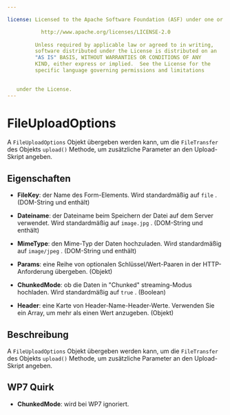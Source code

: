 ```yaml
---

license: Licensed to the Apache Software Foundation (ASF) under one or more contributor license agreements. See the NOTICE file distributed with this work for additional information regarding copyright ownership. The ASF licenses this file to you under the Apache License, Version 2.0 (the "License"); you may not use this file except in compliance with the License. You may obtain a copy of the License at

           http://www.apache.org/licenses/LICENSE-2.0
    
         Unless required by applicable law or agreed to in writing,
         software distributed under the License is distributed on an
         "AS IS" BASIS, WITHOUT WARRANTIES OR CONDITIONS OF ANY
         KIND, either express or implied.  See the License for the
         specific language governing permissions and limitations
    

   under the License.
---
```


# FileUploadOptions

A `FileUploadOptions` Objekt übergeben werden kann, um die `FileTransfer` des Objekts `upload()` Methode, um zusätzliche Parameter an den Upload-Skript angeben.

## Eigenschaften

*   **FileKey**: der Name des Form-Elements. Wird standardmäßig auf `file` . (DOM-String und enthält)

*   **Dateiname**: der Dateiname beim Speichern der Datei auf dem Server verwendet. Wird standardmäßig auf `image.jpg` . (DOM-String und enthält)

*   **MimeType**: den Mime-Typ der Daten hochzuladen. Wird standardmäßig auf `image/jpeg` . (DOM-String und enthält)

*   **Params**: eine Reihe von optionalen Schlüssel/Wert-Paaren in der HTTP-Anforderung übergeben. (Objekt)

*   **ChunkedMode**: ob die Daten in "Chunked" streaming-Modus hochladen. Wird standardmäßig auf `true` . (Boolean)

*   **Header**: eine Karte von Header-Name-Header-Werte. Verwenden Sie ein Array, um mehr als einen Wert anzugeben. (Objekt)

## Beschreibung

A `FileUploadOptions` Objekt übergeben werden kann, um die `FileTransfer` des Objekts `upload()` Methode, um zusätzliche Parameter an den Upload-Skript angeben.

## WP7 Quirk

*   **ChunkedMode**: wird bei WP7 ignoriert.